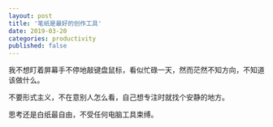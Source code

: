 ```yaml
---
layout: post
title: '笔纸是最好的创作工具'
date: 2019-03-20
categories: productivity
published: false
---
```


我不想盯着屏幕手不停地敲键盘鼠标，看似忙碌一天，然而茫然不知方向，不知道该做什么。

不要形式主义，不在意别人怎么看，自己想专注时就找个安静的地方。

思考还是白纸最自由，不受任何电脑工具束缚。


